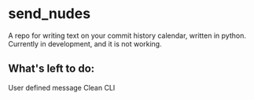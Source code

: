# send_nudes

A repo for writing text on your commit history calendar, written in python. Currently in development, and it is not working. 

## What's left to do: 

User defined message
Clean CLI